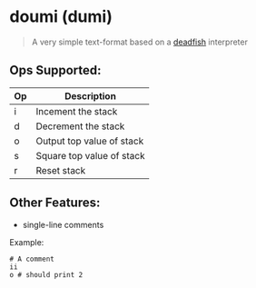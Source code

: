 # doumi (dumi)

> A very simple text-format based on a [deadfish](https://esolangs.org/wiki/Deadfish) interpreter

Ops Supported:
---

| Op | Description |
|----|-------------|
| i  | Incement the stack    |
| d  | Decrement the stack   |
| o  | Output top value of stack      |
| s  | Square top value of stack      |
| r  | Reset stack       |

Other Features:
---

- single-line comments

Example:
```deadfish
# A comment
ii
o # should print 2
```
